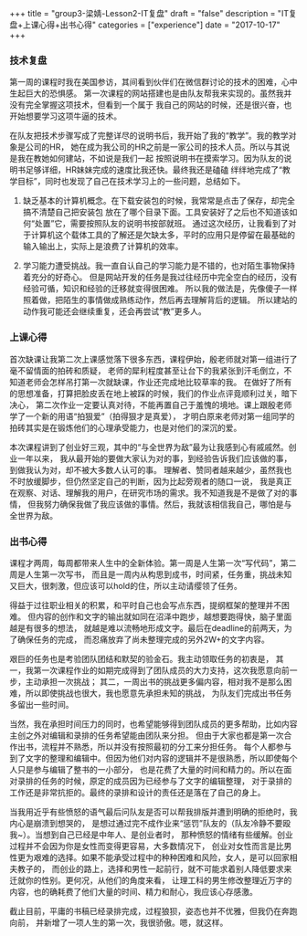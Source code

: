 +++
title = "group3-梁婧-Lesson2-IT复盘"
draft = "false"
description = "IT复盘+上课心得+出书心得"
categories = ["experience"]
date = "2017-10-17"
+++

### 技术复盘
第一周的课程时我在美国参访，其间看到伙伴们在微信群讨论的技术的困难，心中生起巨大的恐惧感。
第一次课程的网站搭建也是由队友帮我来实现的。虽然我并没有完全掌握这项技术，但看到一个属于
我自己的网站的时候，还是很兴奋，也开始想要学习这项牛逼的技术。<br>

在队友把技术步骤写成了完整详尽的说明书后，我开始了我的“教学”。我的教学对象是公司的HR，
她在成为我公司的HR之前是一家公司的技术人员。所以与其说是我在教她如何建站，不如说是我们一起
按照说明书在摸索学习。因为队友的说明书足够详细，HR妹妹完成的速度比我还快。最终我还是磕磕
绊绊地完成了“教学目标”，同时也发现了自己在技术学习上的一些问题，总结如下。<br>

1. 缺乏基本的计算机概念。在下载安装包的时候，我常常是点击了保存，却完全搞不清楚自己把安装包
放在了哪个目录下面。工具安装好了之后也不知道该如何“处置”它，需要按照队友的说明书按部就班。
通过这次经历，让我看到了对于计算机这个载体工具的了解还是欠缺太多，平时的应用只是停留在最基础的 
输入输出上，实际上是浪费了计算机的效率。 <br>

2. 学习能力遭受挑战。我一直自认自己的学习能力是不错的，也对陌生事物保持着充分的好奇心。
但是网站开发的任务是我过往经历中完全空白的经历，没有经验可循，知识和经验的迁移就变得很困难。
所以我的做法是，先像傻子一样照着做，把陌生的事情做成熟练动作，然后再去理解背后的逻辑。
所以建站的动作我可能还会继续重复，还会再尝试“教”更多人。<br>


### 上课心得
首次缺课让我第二次上课感觉落下很多东西，课程伊始，殷老师就对第一组进行了毫不留情面的拍砖和质疑，
老师的犀利程度甚至让台下的我紧张到汗毛倒立，不知道老师会怎样吊打第一次就缺课，作业还完成地比较草率的我。
在做好了所有的思想准备，打算把脸皮丢在地上被踩的时候，我们的作业点评竟顺利过关，暗下决心，
第二次作业一定要认真对待，不能再置自己于羞愧的境地。课上跟殷老师学了一个新的用语“拍狠爱”（拍得狠才是真爱），
才明白原来老师对第一组同学的拍砖其实是在锻炼他们的心理承受能力，也是对他们的深沉的爱。<br>

本次课程讲到了创业好三观，其中的“与全世界为敌”最为让我感到心有戚戚然。创业一年以来，
我从最开始的要做大家认为对的事，到经验告诉我们应该做的事，到做我认为对，却不被大多数人认可的事。
理解者、赞同者越来越少，虽然我也不时放缓脚步，但仍然坚定自己的判断，因为比起旁观者的随口一说，
我是真正在观察、对话、理解我的用户，在研究市场的需求。我不知道我是不是做了对的事情，
但我努力确保我做了我应该做的事情。然后，我就该相信我自己，哪怕是与全世界为敌。<br>


### 出书心得
课程才两周，每周都带来人生中的全新体验。第一周是人生第一次“写代码”，第二周是人生第一次写书，
而且是一周内从构思到成书，时间紧，任务重，挑战未知又巨大，很刺激，但应该可以hold的住，所以主动请缨领了任务。<br>

得益于过往职业相关的积累，和平时自己也会写点东西，提纲框架的整理并不困难。
但内容的创作和文字的输出就如同在沼泽中跑步，越想要跑得快，脑子里面越是有很多的想法，
就越是难以流畅地形成文字。最后在deadline的前两天，为了确保任务的完成，
而忍痛放弃了尚未整理完成的另外2W+的文字内容。<br>

艰巨的任务也是考验团队团结和默契的验金石。我主动领取任务的初衷是，
其一，我第一次课程作业的如期完成得到了团队成员的大力支持，这次我愿意向前一步，主动承担一次挑战；
其二，一周出书的挑战更多偏内容，相对我不是那么困难，所以即使挑战也很大，我也愿意先承担未知的挑战，
为队友们完成出书任务多留出一些时间。<br>

当然，我在承担时间压力的同时，也希望能够得到团队成员的更多帮助，比如内容主创之外对编辑和录排的任务希望能由团队来分担。
但由于大家也都是第一次合作出书，流程并不熟悉，所以并没有按照最初的分工来分担任务。
每个人都参与到了文字的整理和编辑中。但因为他们对内容的逻辑并不是很熟悉，所以即使每个人只是参与编辑了整书的一小部分，
也是花费了大量的时间和精力的。所以在面对录排的任务的时候，原定的成员因为已经参与了文字的编辑整理，
对于录排的工作还是非常抗拒的。最终的录排和设计的责任还是落在了自己的身上。<br>

当我用近乎有些愤怒的语气最后问队友是否可以帮我排版并遭到明确的拒绝时，我内心是崩溃到想哭的，
是想过通过完不成作业来“惩罚”队友的（队友冷静不要殴我~）。当想到自己已经是中年人、是创业者时，
那种愤怒的情绪有些缓解。创业过程并不会因为你是女性而变得更容易，大多数情况下，
创业对女性而言是比男性更为艰难的选择。如果不能承受过程中的种种困难和风险，女人，是可以回家相夫教子的，
而创业的路上，选择和男性一起前行，就不可能求着别人降低要求来迁就你的性别。更何况，从他们的角度来看，
让理工科的男生修改整理近万字的内容，也的确耗费了他们大量的时间、精力和耐心，我应该心存感激。<br>

截止目前，平庸的书稿已经录排完成，过程狼狈，姿态也并不优雅，但我仍在奔跑向前，
并新增了一项人生的第一次，我很骄傲。嗯，就这样。<br>

